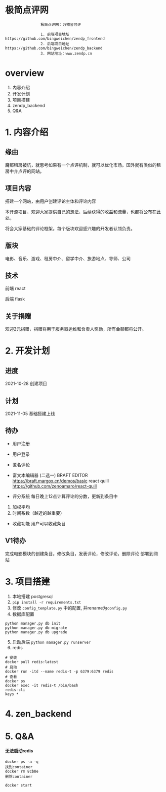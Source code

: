 #  极简点评网
                    极简点评网：万物皆可评
                    
                    1. 前端项目地址 https://github.com/bingweichen/zendp_frontend
                    2. 后端项目地址 https://github.com/bingweichen/zendp_backend
                    3. 网站地址：www.zendp.cn


# overview
1. 内容介绍
2. 开发计划
3. 项目搭建
4. zendp_backend
5. Q&A


# 1. 内容介绍

## 缘由
魔都租房被坑，就思考如果有一个点评机制，就可以优化市场。国外就有类似的租房中介点评的网站。

## 项目内容
搭建一个网站，由用户创建评论主体和评论内容

本开源项目，欢迎大家提供自己的想法，后续获得的收益和流量，也都将公布在此处。

将会大家基础的评论框架，每个版块欢迎感兴趣的开发者认领负责。

## 版块
电影、音乐、游戏、租房中介、留学中介、旅游地点、导师、公司

## 技术
前端 react

后端 flask


## 关于捐赠

欢迎2元捐赠，捐赠将用于服务器运维和负责人奖励，所有金额都将公开。

# 2. 开发计划

## 进度
2021-10-28 创建项目


## 计划
2021-11-05 基础搭建上线

## 待办
- 用户注册
- 用户登录
- 匿名评论

- 富文本编辑器 (二选一)
BRAFT EDITOR
https://braft.margox.cn/demos/basic
react quill
https://github.com/zenoamaro/react-quill

- 评分系统
每日晚上12点计算评论的分数，更新到条目中
1. 加权平均
2. 时间系数（越近的越重要）

- 收藏功能
用户可以收藏条目

## V1待办
完成电影模块的创建条目，修改条目，发表评论，修改评论，删除评论
部署到网站




# 3. 项目搭建
1. 本地搭建 postgresql
2. `pip install -r requirements.txt`
3. 修改 `config_template.py` 中的配置, 并rename为`config.py`
4. 数据库配置
```
python manager.py db init
python manager.py db migrate
python manager.py db upgrade
```
5. 启动后端 `python manager.py runserver`
6. redis 
```
# 安装
docker pull redis:latest
# 启动
docker run -itd --name redis-t -p 6379:6379 redis
# 查看
docker ps
docker exec -it redis-t /bin/bash
redis-cli
keys *
```

# 4. zen_backend

# 5. Q&A
#### 无法启动redis
```shell
docker ps -a -q
找到container
docker rm 8cb8e
删除container

docker start 
```

